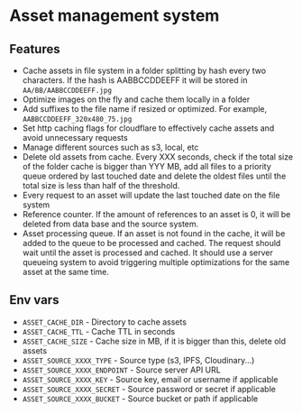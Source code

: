 # Asset management system

## Features

- Cache assets in file system in a folder splitting by hash every two characters. If the hash is AABBCCDDEEFF it will be stored in `AA/BB/AABBCCDDEEFF.jpg`
- Optimize images on the fly and cache them locally in a folder
- Add suffixes to the file name if resized or optimized. For example, `AABBCCDDEEFF_320x480_75.jpg`
- Set http caching flags for cloudflare to effectively cache assets and avoid unnecessary requests
- Manage different sources such as s3, local, etc
- Delete old assets from cache. Every XXX seconds, check if the total size of the folder cache is bigger than YYY MB, add all files to a priority queue ordered by last touched date and delete the oldest files until the total size is less than half of the threshold.  
- Every request to an asset will update the last touched date on the file system
- Reference counter. If the amount of references to an asset is 0, it will be deleted from data base and the source system.
- Asset processing queue. If an asset is not found in the cache, it will be added to the queue to be processed and cached. The request should wait until the asset is processed and cached. It should use a server queueing system to avoid triggering multiple optimizations for the same asset at the same time. 

## Env vars

- `ASSET_CACHE_DIR` - Directory to cache assets
- `ASSET_CACHE_TTL` - Cache TTL in seconds
- `ASSET_CACHE_SIZE` - Cache size in MB, if it is bigger than this, delete old assets
- `ASSET_SOURCE_XXXX_TYPE` - Source type (s3, IPFS, Cloudinary...)
- `ASSET_SOURCE_XXXX_ENDPOINT` - Source server API URL
- `ASSET_SOURCE_XXXX_KEY` - Source key, email or username if applicable
- `ASSET_SOURCE_XXXX_SECRET` - Source password or secret if applicable
- `ASSET_SOURCE_XXXX_BUCKET` - Source bucket or path if applicable